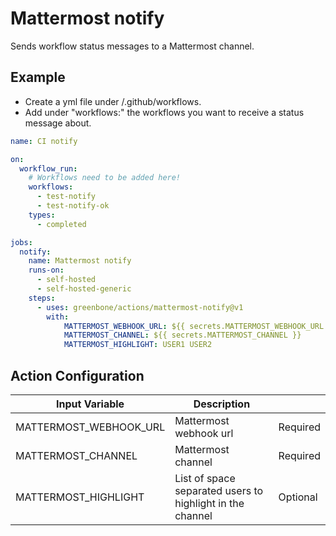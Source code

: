 # Mattermost notify

Sends workflow status messages to a Mattermost channel.

## Example

- Create a yml file under /.github/workflows.
- Add under "workflows:" the workflows you want to receive a status message about.

```yaml
name: CI notify

on:
  workflow_run:
    # Workflows need to be added here!
    workflows:
      - test-notify
      - test-notify-ok
    types:
      - completed

jobs:
  notify:
    name: Mattermost notify
    runs-on:
      - self-hosted
      - self-hosted-generic
    steps:
      - uses: greenbone/actions/mattermost-notify@v1
        with:
            MATTERMOST_WEBHOOK_URL: ${{ secrets.MATTERMOST_WEBHOOK_URL }}
            MATTERMOST_CHANNEL: ${{ secrets.MATTERMOST_CHANNEL }}
            MATTERMOST_HIGHLIGHT: USER1 USER2
```

## Action Configuration

|Input Variable|Description| |
|--------------|-----------|-|
| MATTERMOST_WEBHOOK_URL | Mattermost webhook url | Required |
| MATTERMOST_CHANNEL | Mattermost channel | Required |
| MATTERMOST_HIGHLIGHT | List of space separated users to highlight in the channel | Optional |
